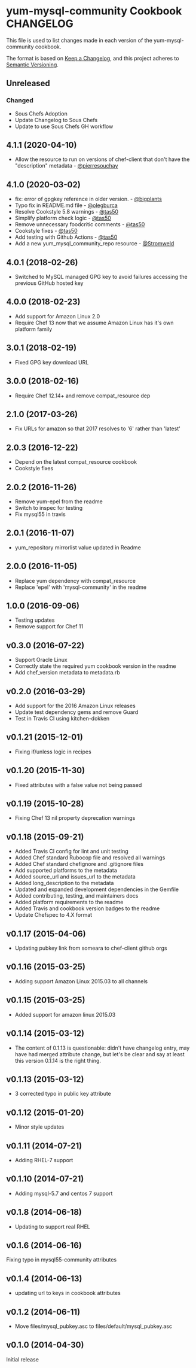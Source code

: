 # yum-mysql-community Cookbook CHANGELOG

This file is used to list changes made in each version of the yum-mysql-community cookbook.

The format is based on [Keep a Changelog](https://keepachangelog.com/en/1.0.0/),
and this project adheres to [Semantic Versioning](https://semver.org/spec/v2.0.0.html).

## Unreleased

### Changed

- Sous Chefs Adoption
- Update Changelog to Sous Chefs
- Update to use Sous Chefs GH workflow

## 4.1.1 (2020-04-10)

- Allow the resource to run on versions of chef-client that don't have the "description" metadata - [@pierresouchay](https://github.com/pierresouchay)

## 4.1.0 (2020-03-02)

- fix: error of gpgkey reference in older version. - [@bigplants](https://github.com/bigplants)
- Typo fix in README.md file - [@olegburca](https://github.com/olegburca)
- Resolve Cookstyle 5.8 warnings - [@tas50](https://github.com/tas50)
- Simplify platform check logic - [@tas50](https://github.com/tas50)
- Remove unnecessary foodcritic comments - [@tas50](https://github.com/tas50)
- Cookstyle fixes - [@tas50](https://github.com/tas50)
- Add testing with Github Actions - [@tas50](https://github.com/tas50)
- Add a new yum_mysql_community_repo resource - [@Stromweld](https://github.com/Stromweld)

## 4.0.1 (2018-02-26)

- Switched to MySQL managed GPG key to avoid failures accessing the previous GitHub hosted key

## 4.0.0 (2018-02-23)

- Add support for Amazon Linux 2.0
- Require Chef 13 now that we assume Amazon Linux has it's own platform family

## 3.0.1 (2018-02-19)

- Fixed GPG key download URL

## 3.0.0 (2018-02-16)

- Require Chef 12.14+ and remove compat_resource dep

## 2.1.0 (2017-03-26)

- Fix URLs for amazon so that 2017 resolves to '6' rather than 'latest'

## 2.0.3 (2016-12-22)

- Depend on the latest compat_resource cookbook
- Cookstyle fixes

## 2.0.2 (2016-11-26)
- Remove yum-epel from the readme
- Switch to inspec for testing
- Fix mysql55 in travis

## 2.0.1 (2016-11-07)
- yum_repository mirrorlist value updated in Readme

## 2.0.0 (2016-11-05)
- Replace yum dependency with compat_resource
- Replace 'epel' with 'mysql-community' in the readme

## 1.0.0 (2016-09-06)
- Testing updates
- Remove support for Chef 11

## v0.3.0 (2016-07-22)

- Support Oracle Linux
- Correctly state the required yum cookbook version in the readme
- Add chef_version metadata to metadata.rb

## v0.2.0 (2016-03-29)

- Add support for the 2016 Amazon Linux releases
- Update test dependency gems and remove Guard
- Test in Travis CI using kitchen-dokken

## v0.1.21 (2015-12-01)

- Fixing if/unless logic in recipes

## v0.1.20 (2015-11-30)

- Fixed attributes with a false value not being passed

## v0.1.19 (2015-10-28)

- Fixing Chef 13 nil property deprecation warnings

## v0.1.18 (2015-09-21)

- Added Travis CI config for lint and unit testing
- Added Chef standard Rubocop file and resolved all warnings
- Added Chef standard chefignore and .gitignore files
- Add supported platforms to the metadata
- Added source_url and issues_url to the metadata
- Added long_description to the metadata
- Updated and expanded development dependencies in the Gemfile
- Added contributing, testing, and maintainers docs
- Added platform requirements to the readme
- Added Travis and cookbook version badges to the readme
- Update Chefspec to 4.X format

## v0.1.17 (2015-04-06)

- Updating pubkey link from someara to chef-client github orgs

## v0.1.16 (2015-03-25)

- Adding support Amazon Linux 2015.03 to all channels

## v0.1.15 (2015-03-25)

- Added support for amazon linux 2015.03

## v0.1.14 (2015-03-12)

- The content of 0.1.13 is questionable: didn't have changelog entry, may have had merged attribute change, but let's be clear and say at least this version 0.1.14 is the right thing.

## v0.1.13 (2015-03-12)

- 3 corrected typo in public key attribute

## v0.1.12 (2015-01-20)

- Minor style updates

## v0.1.11 (2014-07-21)

- Adding RHEL-7 support

## v0.1.10 (2014-07-21)

- Adding mysql-5.7 and centos 7 support

## v0.1.8 (2014-06-18)

- Updating to support real RHEL

## v0.1.6 (2014-06-16)

Fixing typo in mysql55-community attributes

## v0.1.4 (2014-06-13)

- updating url to keys in cookbook attributes

## v0.1.2 (2014-06-11)

- Move files/mysql_pubkey.asc to files/default/mysql_pubkey.asc

## v0.1.0 (2014-04-30)

Initial release
